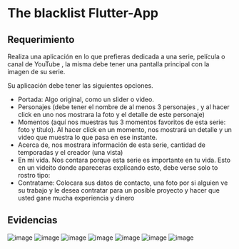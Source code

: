 # The blacklist Flutter-App

## Requerimiento 
Realiza una aplicación en lo que prefieras dedicada a una serie, película o canal de YouTube , la misma debe tener una pantalla principal con la imagen de su serie.

Su aplicación debe tener las siguientes opciones. 
- Portada: Algo original, como un slider o video. 
- Personajes (debe tener el nombre de al menos 3 personajes , y al hacer click en uno nos mostrara la foto y el detalle de este personaje)
- Momentos (aquí nos muestras tus 3 momentos favoritos de esta serie: foto y título). Al hacer click en un momento, nos mostrará un detalle y un video que muestra lo que pasa en ese instante. 
- Acerca de, nos mostrara información de esta serie, cantidad de temporadas y el creador (una vista)
- En mi vida. Nos contara porque esta serie es importante en tu vida. Esto en un videito donde apareceras explicando esto, debe verse solo to rostro tipo: 
- Contratame: Colocara sus datos de contacto, una foto por si alguien ve su trabajo y le desea contratar para un posible proyecto y hacer que usted gane mucha experiencia y dinero

## Evidencias
 
![image](https://github.com/yoniberplay/tarea_5/assets/36041729/1071a3ab-42b9-4b72-ae22-d1f20d9ffb98)
![image](https://github.com/yoniberplay/tarea_5/assets/36041729/5de2df73-e9a4-40ba-b3c1-1d32fbe2029b)
![image](https://github.com/yoniberplay/tarea_5/assets/36041729/4d8c56c3-5d6e-425e-9dee-05240e3d86ca)
![image](https://github.com/yoniberplay/tarea_5/assets/36041729/a704a4cf-be41-44f6-85e5-b7592fe7ff91)
![image](https://github.com/yoniberplay/tarea_5/assets/36041729/642edfd9-3245-4136-a149-e09e264cc48b)
![image](https://github.com/yoniberplay/tarea_5/assets/36041729/03d2828d-af29-4db2-9ad9-f0b724d01a3b)
![image](https://github.com/yoniberplay/tarea_5/assets/36041729/cdf4e378-6c9b-4926-b5bb-57d21edd0118)






